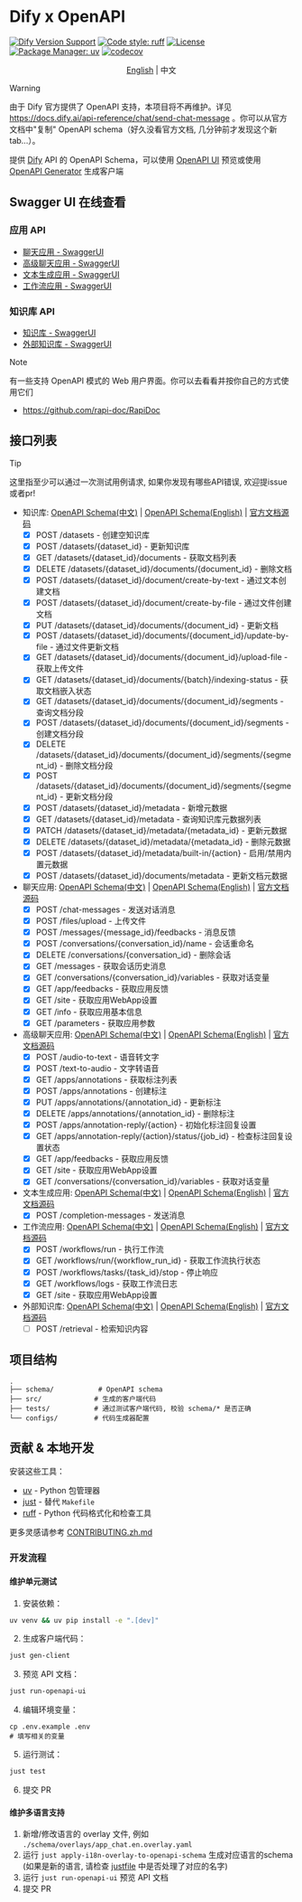 # Dify x OpenAPI

[![Dify Version Support](https://img.shields.io/badge/Support_Dify_Version-1.4.1-blue)](https://github.com/langgenius/dify)
[![Code style: ruff](https://img.shields.io/badge/code%20style-ruff-000000.svg)](https://github.com/astral-sh/ruff)
[![License](https://img.shields.io/badge/license-MIT-green.svg)](LICENSE)
[![Package Manager: uv](https://img.shields.io/badge/package%20manager-uv-black)](https://github.com/astral-sh/uv)
[![codecov](https://codecov.io/gh/straydragon/dify-openapi/branch/main/graph/badge.svg)](https://codecov.io/gh/straydragon/dify-openapi)


<div align="center">

[English](./README.md) | 中文

</div>

> [!warning]
> 由于 Dify 官方提供了 OpenAPI 支持，本项目将不再维护。详见 https://docs.dify.ai/api-reference/chat/send-chat-message  。你可以从官方文档中"复制" OpenAPI schema（好久没看官方文档, 几分钟前才发现这个新tab...）。

提供 [Dify](https://github.com/langgenius/dify) API 的 OpenAPI Schema，可以使用 [OpenAPI UI](https://github.com/swagger-api/swagger-ui) 预览或使用 [OpenAPI Generator](https://github.com/OpenAPITools/openapi-generator) 生成客户端

## Swagger UI 在线查看

### 应用 API
- [聊天应用 - SwaggerUI](https://petstore.swagger.io/?url=https://raw.githubusercontent.com/StrayDragon/dify-openapi/refs/heads/main/schema/app_chat.zh.yaml)
- [高级聊天应用 - SwaggerUI](https://petstore.swagger.io/?url=https://raw.githubusercontent.com/StrayDragon/dify-openapi/refs/heads/main/schema/app_advanced_chat.zh.yaml)
- [文本生成应用 - SwaggerUI](https://petstore.swagger.io/?url=https://raw.githubusercontent.com/StrayDragon/dify-openapi/refs/heads/main/schema/app_generation.zh.yaml)
- [工作流应用 - SwaggerUI](https://petstore.swagger.io/?url=https://raw.githubusercontent.com/StrayDragon/dify-openapi/refs/heads/main/schema/app_workflow.zh.yaml)

### 知识库 API
- [知识库 - SwaggerUI](https://petstore.swagger.io/?url=https://raw.githubusercontent.com/StrayDragon/dify-openapi/refs/heads/main/schema/knowledge_base.zh.yaml)
- [外部知识库 - SwaggerUI](https://petstore.swagger.io/?url=https://raw.githubusercontent.com/StrayDragon/dify-openapi/refs/heads/main/schema/external_knowledge_base.zh.yaml)


> [!note]
> 有一些支持 OpenAPI 模式的 Web 用户界面。你可以去看看并按你自己的方式使用它们
> - https://github.com/rapi-doc/RapiDoc


## 接口列表

> [!tip]
> 这里指至少可以通过一次测试用例请求, 如果你发现有哪些API错误, 欢迎提issue或者pr!

- 知识库: [OpenAPI Schema(中文)](./schema/knowledge_base.zh.yaml) | [OpenAPI Schema(English)](./schema/knowledge_base.en.yaml) | [官方文档源码](https://github.com/langgenius/dify/tree/1.4.1/web/app/(commonLayout)/datasets/template)
  - [x] POST /datasets - 创建空知识库
  - [x] POST /datasets/{dataset_id} - 更新知识库
  - [x] GET /datasets/{dataset_id}/documents - 获取文档列表
  - [x] DELETE /datasets/{dataset_id}/documents/{document_id} - 删除文档
  - [x] POST /datasets/{dataset_id}/document/create-by-text - 通过文本创建文档
  - [x] POST /datasets/{dataset_id}/document/create-by-file - 通过文件创建文档
  - [x] PUT /datasets/{dataset_id}/documents/{document_id} - 更新文档
  - [x] POST /datasets/{dataset_id}/documents/{document_id}/update-by-file - 通过文件更新文档
  - [x] GET /datasets/{dataset_id}/documents/{document_id}/upload-file - 获取上传文件
  - [x] GET /datasets/{dataset_id}/documents/{batch}/indexing-status - 获取文档嵌入状态
  - [x] GET /datasets/{dataset_id}/documents/{document_id}/segments - 查询文档分段
  - [x] POST /datasets/{dataset_id}/documents/{document_id}/segments - 创建文档分段
  - [x] DELETE /datasets/{dataset_id}/documents/{document_id}/segments/{segment_id} - 删除文档分段
  - [x] POST /datasets/{dataset_id}/documents/{document_id}/segments/{segment_id} - 更新文档分段
  - [x] POST /datasets/{dataset_id}/metadata - 新增元数据
  - [x] GET /datasets/{dataset_id}/metadata - 查询知识库元数据列表
  - [x] PATCH /datasets/{dataset_id}/metadata/{metadata_id} - 更新元数据
  - [x] DELETE /datasets/{dataset_id}/metadata/{metadata_id} - 删除元数据
  - [x] POST /datasets/{dataset_id}/metadata/built-in/{action} - 启用/禁用内置元数据
  - [x] POST /datasets/{dataset_id}/documents/metadata - 更新文档元数据

- 聊天应用: [OpenAPI Schema(中文)](./schema/app_chat.zh.yaml) | [OpenAPI Schema(English)](./schema/app_chat.en.yaml) | [官方文档源码](https://github.com/langgenius/dify/tree/1.4.1/web/app/components/develop/template)
  - [x] POST /chat-messages - 发送对话消息
  - [x] POST /files/upload - 上传文件
  - [x] POST /messages/{message_id}/feedbacks - 消息反馈
  - [x] POST /conversations/{conversation_id}/name - 会话重命名
  - [x] DELETE /conversations/{conversation_id} - 删除会话
  - [x] GET /messages - 获取会话历史消息
  - [x] GET /conversations/{conversation_id}/variables - 获取对话变量
  - [x] GET /app/feedbacks - 获取应用反馈
  - [x] GET /site - 获取应用WebApp设置
  - [x] GET /info - 获取应用基本信息
  - [x] GET /parameters - 获取应用参数

- 高级聊天应用: [OpenAPI Schema(中文)](./schema/app_advanced_chat.zh.yaml) | [OpenAPI Schema(English)](./schema/app_advanced_chat.en.yaml) | [官方文档源码](https://github.com/langgenius/dify/tree/1.4.1/web/app/components/develop/template)
  - [x] POST /audio-to-text - 语音转文字
  - [x] POST /text-to-audio - 文字转语音
  - [x] GET /apps/annotations - 获取标注列表
  - [x] POST /apps/annotations - 创建标注
  - [x] PUT /apps/annotations/{annotation_id} - 更新标注
  - [x] DELETE /apps/annotations/{annotation_id} - 删除标注
  - [x] POST /apps/annotation-reply/{action} - 初始化标注回复设置
  - [x] GET /apps/annotation-reply/{action}/status/{job_id} - 检查标注回复设置状态
  - [x] GET /app/feedbacks - 获取应用反馈
  - [x] GET /site - 获取应用WebApp设置
  - [x] GET /conversations/{conversation_id}/variables - 获取对话变量

- 文本生成应用: [OpenAPI Schema(中文)](./schema/app_generation.zh.yaml) | [OpenAPI Schema(English)](./schema/app_generation.en.yaml) | [官方文档源码](https://github.com/langgenius/dify/tree/1.4.1/web/app/components/develop/template)
  - [x] POST /completion-messages - 发送消息

- 工作流应用: [OpenAPI Schema(中文)](./schema/app_workflow.zh.yaml) | [OpenAPI Schema(English)](./schema/app_workflow.en.yaml) | [官方文档源码](https://github.com/langgenius/dify/tree/1.4.1/web/app/components/develop/template)
  - [x] POST /workflows/run - 执行工作流
  - [x] GET /workflows/run/{workflow_run_id} - 获取工作流执行状态
  - [x] POST /workflows/tasks/{task_id}/stop - 停止响应
  - [x] GET /workflows/logs - 获取工作流日志
  - [x] GET /site - 获取应用WebApp设置

- 外部知识库: [OpenAPI Schema(中文)](./schema/external_knowledge_base.zh.yaml) | [OpenAPI Schema(English)](./schema/external_knowledge_base.en.yaml) | [官方文档源码](https://docs.dify.ai/v1.2.0/guides/knowledge-base/external-knowledge-api-documentation)
  - [ ] POST /retrieval - 检索知识内容

## 项目结构

```
.
├── schema/           # OpenAPI schema
├── src/             # 生成的客户端代码
├── tests/           # 通过测试客户端代码, 校验 schema/* 是否正确
└── configs/         # 代码生成器配置
```

## 贡献 & 本地开发

安装这些工具：

- [uv](https://github.com/astral-sh/uv) - Python 包管理器
- [just](https://github.com/casey/just) - 替代 `Makefile`
- [ruff](https://github.com/astral-sh/ruff) - Python 代码格式化和检查工具

更多灵感请参考 [CONTRIBUTING.zh.md](./doc/CONTRIBUTING.zh.md)

### 开发流程

#### 维护单元测试

1. 安装依赖：
```bash
uv venv && uv pip install -e ".[dev]"
```

2. 生成客户端代码：
```bash
just gen-client
```

3. 预览 API 文档：
```bash
just run-openapi-ui
```

4. 编辑环境变量：

```
cp .env.example .env
# 填写相关的变量
```

5. 运行测试：
```bash
just test
```
6. 提交 PR

#### 维护多语言支持

1. 新增/修改语言的 overlay 文件, 例如 `./schema/overlays/app_chat.en.overlay.yaml`
2. 运行 `just apply-i18n-overlay-to-openapi-schema` 生成对应语言的schema (如果是新的语言, 请检查 [justfile](./justfile) 中是否处理了对应的名字)
3. 运行 `just run-openapi-ui` 预览 API 文档
4. 提交 PR


